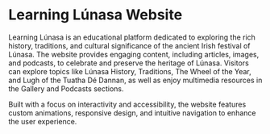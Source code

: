 # Learning Lúnasa Website 
Learning Lúnasa is an educational platform dedicated to exploring the rich history, traditions, and cultural significance of the ancient Irish festival of Lúnasa. The website provides engaging content, including articles, images, and podcasts, to celebrate and preserve the heritage of Lúnasa. Visitors can explore topics like Lúnasa History, Traditions, The Wheel of the Year, and Lugh of the Tuatha Dé Dannan, as well as enjoy multimedia resources in the Gallery and Podcasts sections.

Built with a focus on interactivity and accessibility, the website features custom animations, responsive design, and intuitive navigation to enhance the user experience.

